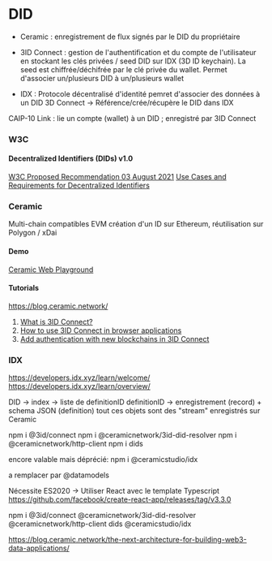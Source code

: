 # DID

- Ceramic : enregistrement de flux signés par le DID du propriétaire

- 3ID Connect : gestion de l'authentification et du compte de l'utilisateur en stockant les clés privées / seed DID sur IDX (3D ID keychain). La seed est chiffrée/déchifrée par le clé privée du wallet.
Permet d'associer un/plusieurs DID à un/plusieurs wallet

- IDX : Protocole décentralisé d'identité pemret d'associer des données à un DID
3D Connect -> Référence/crée/récupère le DID dans IDX

CAIP-10 Link : lie un compte (wallet) à un DID ; enregistré par 3ID Connect

### W3C
#### Decentralized Identifiers (DIDs) v1.0
[W3C Proposed Recommendation 03 August 2021](https://www.w3.org/TR/did-core/#relative-did-urls "W3C Proposed Recommendation 03 August 2021")
[Use Cases and Requirements for Decentralized Identifiers](https://www.w3.org/TR/did-use-cases/ "Use Cases and Requirements for Decentralized Identifiers")

### Ceramic
Multi-chain compatibles EVM
création d'un ID sur Ethereum, réutilisation sur Polygon / xDai

#### Demo
[Ceramic Web Playground](https://ceramicstudio.github.io/web-playground/ "Ceramic Web Playground")


#### Tutorials
https://blog.ceramic.network/
1. [What is 3ID Connect?](https://blog.ceramic.network/what-is-3id-connect/ "What is 3ID Connect?")
2. [How to use 3ID Connect in browser applications](https://blog.ceramic.network/how-to-use-3id-connect-in-browser-applications/ "How to use 3ID Connect in browser applications")
3. [Add authentication with new blockchains in 3ID Connect](https://blog.ceramic.network/add-authentication-with-new-blockchains-in-3id-connect/ "Add authentication with new blockchains in 3ID Connect")

### IDX

https://developers.idx.xyz/learn/welcome/
https://developers.idx.xyz/learn/overview/

DID -> index -> liste de definitionID
definitionID -> enregistrement (record) + schema JSON (definition)
tout ces objets sont des "stream" enregistrés sur Ceramic


npm i @3id/connect
npm i @ceramicnetwork/3id-did-resolver
npm i @ceramicnetwork/http-client
npm i dids

encore valable mais déprécié:
npm i @ceramicstudio/idx

a remplacer par
@datamodels

Nécessite ES2020 -> Utiliser React avec le template Typescript
https://github.com/facebook/create-react-app/releases/tag/v3.3.0

npm i @3id/connect @ceramicnetwork/3id-did-resolver @ceramicnetwork/http-client dids @ceramicstudio/idx


https://blog.ceramic.network/the-next-architecture-for-building-web3-data-applications/